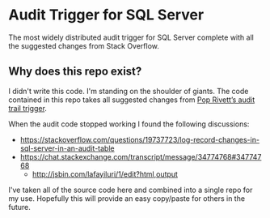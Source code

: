 # Audit Trigger for SQL Server

The most widely distributed audit trigger for SQL Server complete with all the suggested changes from Stack Overflow.

## Why does this repo exist?

I didn't write this code. I'm standing on the shoulder of giants. The code contained in this repo takes all suggested changes from [Pop Rivett’s audit trail trigger](https://www.red-gate.com/simple-talk/databases/sql-server/database-administration-sql-server/pop-rivetts-sql-server-faq-no-5-pop-on-the-audit-trail/).  

When the audit code stopped working I found the following discussions:

* https://stackoverflow.com/questions/19737723/log-record-changes-in-sql-server-in-an-audit-table
* https://chat.stackexchange.com/transcript/message/34774768#34774768 
    * http://jsbin.com/lafayiluri/1/edit?html,output 

I've taken all of the source code here and combined into a single repo for my use. Hopefully this will provide an easy copy/paste for others in the future. 
